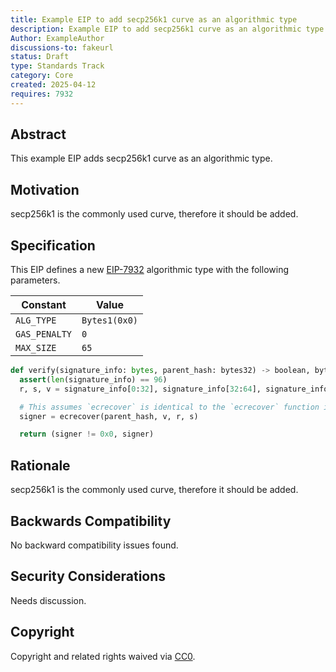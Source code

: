 ```yaml
---
title: Example EIP to add secp256k1 curve as an algorithmic type
description: Example EIP to add secp256k1 curve as an algorithmic type
Author: ExampleAuthor
discussions-to: fakeurl
status: Draft
type: Standards Track
category: Core
created: 2025-04-12
requires: 7932
---
```


## Abstract
This example EIP adds secp256k1 curve as an algorithmic type.

## Motivation
secp256k1 is the commonly used curve, therefore it should be added.

## Specification

This EIP defines a new [EIP-7932](../../EIPS/eip-7932.md) algorithmic type with the following parameters.

| Constant | Value |
| - | - |
| `ALG_TYPE` | `Bytes1(0x0)` |
| `GAS_PENALTY`| `0` |
| `MAX_SIZE` | `65` |

```python
def verify(signature_info: bytes, parent_hash: bytes32) -> boolean, bytes20:
  assert(len(signature_info) == 96)
  r, s, v = signature_info[0:32], signature_info[32:64], signature_info[64:]

  # This assumes `ecrecover` is identical to the `ecrecover` function in solidity.
  signer = ecrecover(parent_hash, v, r, s)

  return (signer != 0x0, signer)
```

## Rationale
secp256k1 is the commonly used curve, therefore it should be added.

## Backwards Compatibility
No backward compatibility issues found.

## Security Considerations
Needs discussion.

## Copyright
Copyright and related rights waived via [CC0](../../LICENSE.md).
